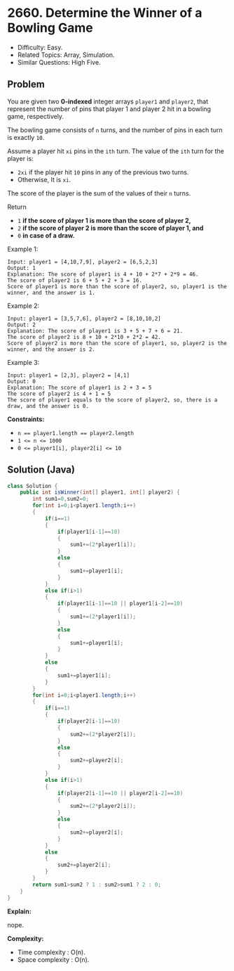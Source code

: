 # 2660. Determine the Winner of a Bowling Game

- Difficulty: Easy.
- Related Topics: Array, Simulation.
- Similar Questions: High Five.

## Problem

You are given two **0-indexed** integer arrays `player1` and `player2`, that represent the number of pins that player 1 and player 2 hit in a bowling game, respectively.

The bowling game consists of `n` turns, and the number of pins in each turn is exactly `10`.

Assume a player hit `xi` pins in the `ith` turn. The value of the `ith` turn for the player is:

- `2xi` if the player hit `10` pins in any of the previous two turns.
- Otherwise, It is `xi`.

The score of the player is the sum of the values of their `n` turns.

Return

- `1` **if the score of player 1 is more than the score of player 2,**
- `2` **if the score of player 2 is more than the score of player 1, and**
- `0` **in case of a draw.**

Example 1:

```
Input: player1 = [4,10,7,9], player2 = [6,5,2,3]
Output: 1
Explanation: The score of player1 is 4 + 10 + 2*7 + 2*9 = 46.
The score of player2 is 6 + 5 + 2 + 3 = 16.
Score of player1 is more than the score of player2, so, player1 is the winner, and the answer is 1.
```

Example 2:

```
Input: player1 = [3,5,7,6], player2 = [8,10,10,2]
Output: 2
Explanation: The score of player1 is 3 + 5 + 7 + 6 = 21.
The score of player2 is 8 + 10 + 2*10 + 2*2 = 42.
Score of player2 is more than the score of player1, so, player2 is the winner, and the answer is 2.
```

Example 3:

```
Input: player1 = [2,3], player2 = [4,1]
Output: 0
Explanation: The score of player1 is 2 + 3 = 5
The score of player2 is 4 + 1 = 5
The score of player1 equals to the score of player2, so, there is a draw, and the answer is 0.

```

**Constraints:**

- `n == player1.length == player2.length`
- `1 <= n <= 1000`
- `0 <= player1[i], player2[i] <= 10`

## Solution (Java)

```java
class Solution {
    public int isWinner(int[] player1, int[] player2) {
        int sum1=0,sum2=0;
        for(int i=0;i<player1.length;i++)
        {
            if(i==1)
            {
                if(player1[i-1]==10)
                {
                    sum1+=(2*player1[i]);
                }
                else
                {
                    sum1+=player1[i];
                }
            }
            else if(i>1)
            {
                if(player1[i-1]==10 || player1[i-2]==10)
                {
                    sum1+=(2*player1[i]);
                }
                else
                {
                    sum1+=player1[i];
                }
            }
            else
            {
                sum1+=player1[i];
            }
        }
        for(int i=0;i<player1.length;i++)
        {
            if(i==1)
            {
                if(player2[i-1]==10)
                {
                    sum2+=(2*player2[i]);
                }
                else
                {
                    sum2+=player2[i];
                }
            }
            else if(i>1)
            {
                if(player2[i-1]==10 || player2[i-2]==10)
                {
                    sum2+=(2*player2[i]);
                }
                else
                {
                    sum2+=player2[i];
                }
            }
            else
            {
                sum2+=player2[i];
            }
        }
        return sum1>sum2 ? 1 : sum2>sum1 ? 2 : 0;
    }
}
```

**Explain:**

nope.

**Complexity:**

- Time complexity : O(n).
- Space complexity : O(n).
